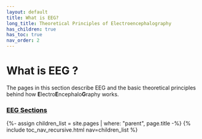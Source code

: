 ```yaml
---
layout: default
title: What is EEG?
long_title: Theoretical Principles of Electroencephalography
has_children: true
has_toc: true
nav_order: 2
---
```

# What is EEG ?
The pages in this section describe EEG and the basic theoretical principles behind how **E**lectro**E**ncephalo**G**raphy works.

<h3><a href="/what-is-eeg"><span style="color: black;">EEG Sections</span></a></h3>
{%- assign children_list = site.pages | where: "parent", page.title -%}
{% include toc_nav_recursive.html nav=children_list %}